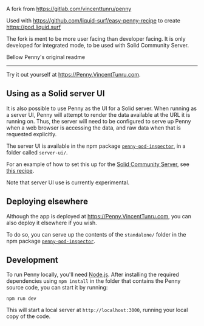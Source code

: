 A fork from https://gitlab.com/vincenttunru/penny

Used with https://github.com/liquid-surf/easy-penny-recipe to create https://pod.liquid.surf

The fork is ment to be more user facing than developer facing.
It is only developed for integrated mode, to be used with Solid Community Server.

Bellow Penny's original readme

---

Try it out yourself at https://Penny.VincentTunru.com.

## Using as a Solid server UI

It is also possible to use Penny as the UI for a Solid server.
When running as a server UI, Penny will attempt to render the data available
at the URL it is running on. Thus, the server will need to be configured to
serve up Penny when a web browser is accessing the data, and raw data when that
is requested explicitly.

The server UI is available in the npm package
[`penny-pod-inspector`](https://www.npmjs.com/package/penny-pod-inspector),
in a folder called `server-ui/`.

For an example of how to set this up for the [Solid Community
Server](https://github.com/solid/community-server/), see [this
recipe](https://github.com/solid/community-server-recipes/tree/main/penny).

Note that server UI use is currently experimental.

## Deploying elsewhere

Although the app is deployed at https://Penny.VincentTunru.com, you can also
deploy it elsewhere if you wish.

To do so, you can serve up the contents of the `standalone/` folder in the npm
package
[`penny-pod-inspector`](https://www.npmjs.com/package/penny-pod-inspector).

## Development

To run Penny locally, you'll need [Node.js](https://nodejs.org). After
installing the required dependencies using `npm install` in the folder that
contains the Penny source code, you can start it by running:

    npm run dev

This will start a local server at `http://localhost:3000`, running your local
copy of the code.
